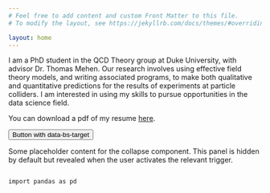 ```yaml
---
# Feel free to add content and custom Front Matter to this file.
# To modify the layout, see https://jekyllrb.com/docs/themes/#overriding-theme-defaults

layout: home
---
```


I am a PhD student in the QCD Theory group at Duke University, with advisor Dr. Thomas Mehen.  Our research involves using effective field theory models, and writing associated programs, to make both qualitative and quantitative predictions for the results of experiments at particle colliders.  I am interested in using my skills to pursue opportunities in the data science field.

You can download a pdf of my resume [here](https://raw.githubusercontent.com/reedhodges/reedhodges.github.io/main/ReedHodges_Resume.pdf).

<p class="d-inline-flex gap-1">
  <button class="btn btn-outline-primary" type="button" data-bs-toggle="collapse" data-bs-target="#collapseExample" aria-expanded="false" aria-controls="collapseExample">
    Button with data-bs-target
  </button>
</p>
<div class="collapse" id="collapseExample">
  <div class="card card-body">
    Some placeholder content for the collapse component. This panel is hidden by default but revealed when the user activates the relevant trigger.
    <pre><code class="python">
import pandas as pd
    </code></pre>
  </div>
</div>
